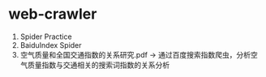 # web-crawler
1. Spider Practice
2. BaiduIndex Spider
3. 空气质量和全国交通指数的关系研究.pdf -> 通过百度搜索指数爬虫，分析空气质量指数与交通相关的搜索词指数的关系分析
